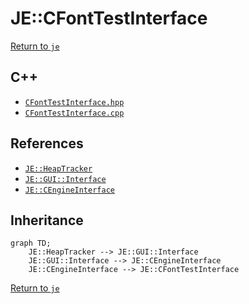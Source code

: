 # JE::CFontTestInterface

[Return to `je`](/docs/je.md)

## C++

- [`CFontTestInterface.hpp`](/src/je/CFontTestInterface.hpp)
- [`CFontTestInterface.cpp`](/src/je/CFontTestInterface.cpp)

## References

- [`JE::HeapTracker`](/docs/je/HeapTracker.md)
- [`JE::GUI::Interface`](/docs/je/GUI/Interface.md)
- [`JE::CEngineInterface`](/docs/je/CEngineInterface.md)

## Inheritance

```mermaid
graph TD;
    JE::HeapTracker --> JE::GUI::Interface
    JE::GUI::Interface --> JE::CEngineInterface
    JE::CEngineInterface --> JE::CFontTestInterface
```

[Return to `je`](/docs/je.md)